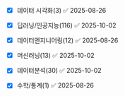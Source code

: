 - [x] 데이터 시각화(3) ✅ 2025-08-26
- [x] 딥러닝/인공지능(116) ✅ 2025-10-02
- [x] 데이터엔지니어링(12) ✅ 2025-08-26
- [x] 머신러닝(13) ✅ 2025-10-02
- [x] 데이터분석(30) ✅ 2025-10-02
- [x] 수학/통계(1) ✅ 2025-08-26





